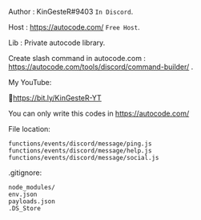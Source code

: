  Author : KinGesteR#9403 `In Discord`.

 Host : https://autocode.com/ `Free Host`.

 Lib : Private autocode library.

 Create slash command in autocode.com : https://autocode.com/tools/discord/command-builder/ .


  My YouTube:

🔹https://bit.ly/KinGesteR-YT
 

You can only write this codes in https://autocode.com/

File location:
```
functions/events/discord/message/ping.js
functions/events/discord/message/help.js
functions/events/discord/message/social.js
```
.gitignore:
```
node_modules/
env.json
payloads.json
.DS_Store
```
